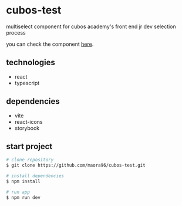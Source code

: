 # cubos-test

multiselect component for cubos academy's front end jr dev selection process

you can check the component [here](https://cubos-test.vercel.app).

## technologies

- react
- typescript

## dependencies

- vite
- react-icons
- storybook

## start project

```bash
# clone repository
$ git clone https://github.com/maora96/cubos-test.git

# install dependencies
$ npm install

# run app
$ npm run dev
```
